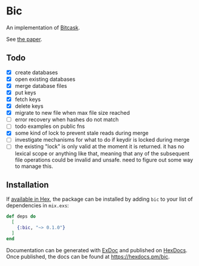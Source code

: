 # Bic

An implementation of [Bitcask](https://en.wikipedia.org/wiki/Bitcask).

See [the paper](https://riak.com/assets/bitcask-intro.pdf).

## Todo

- [x] create databases
- [x] open existing databases
- [x] merge database files
- [x] put keys
- [x] fetch keys
- [x] delete keys
- [x] migrate to new file when max file size reached
- [ ] error recovery when hashes do not match
- [ ] todo examples on public fns
- [x] some kind of lock to prevent stale reads during merge
- [ ] investigate mechanisms for what to do if keydir is locked during merge
- [ ] the existing "lock" is only valid at the moment it is returned.
      it has no lexical scope or anything like that,
      meaning that any of the subsequent file operations
      could be invalid and unsafe. need to figure out some way to manage this.

## Installation

If [available in Hex](https://hex.pm/docs/publish), the package can be installed
by adding `bic` to your list of dependencies in `mix.exs`:

```elixir
def deps do
  [
    {:bic, "~> 0.1.0"}
  ]
end
```

Documentation can be generated with [ExDoc](https://github.com/elixir-lang/ex_doc)
and published on [HexDocs](https://hexdocs.pm). Once published, the docs can
be found at <https://hexdocs.pm/bic>.

